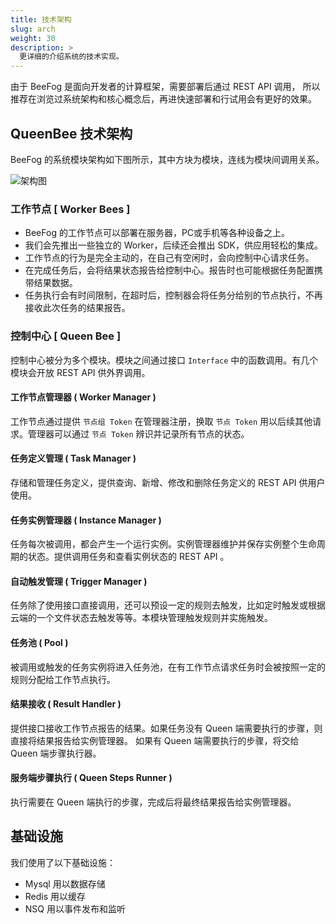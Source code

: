 ```yaml
---
title: 技术架构
slug: arch
weight: 30
description: >
  更详细的介绍系统的技术实现。
---
```


由于 BeeFog 是面向开发者的计算框架，需要部署后通过 REST API 调用，
所以推荐在浏览过系统架构和核心概念后，再进快速部署和行试用会有更好的效果。

## QueenBee 技术架构

BeeFog 的系统模块架构如下图所示，其中方块为模块，连线为模块间调用关系。

![架构图](/images/arch.jpg)

### 工作节点 [ Worker Bees ]

- BeeFog 的工作节点可以部署在服务器，PC或手机等各种设备之上。
- 我们会先推出一些独立的 Worker，后续还会推出 SDK，供应用轻松的集成。
- 工作节点的行为是完全主动的，在自己有空闲时，会向控制中心请求任务。
- 在完成任务后，会将结果状态报告给控制中心。报告时也可能根据任务配置携带结果数据。
- 任务执行会有时间限制，在超时后，控制器会将任务分给别的节点执行，不再接收此次任务的结果报告。

### 控制中心 [ Queen Bee ]

控制中心被分为多个模块。模块之间通过接口 `Interface` 中的函数调用。有几个模块会开放 REST API 供外界调用。

#### 工作节点管理器 ( Worker Manager )

工作节点通过提供 `节点组 Token` 在管理器注册，换取 `节点 Token` 用以后续其他请求。管理器可以通过 `节点 Token` 辨识并记录所有节点的状态。

#### 任务定义管理 ( Task Manager )

存储和管理任务定义，提供查询、新增、修改和删除任务定义的 REST API 供用户使用。

#### 任务实例管理器 ( Instance Manager )

任务每次被调用，都会产生一个运行实例。实例管理器维护并保存实例整个生命周期的状态。提供调用任务和查看实例状态的 REST API 。

#### 自动触发管理 ( Trigger Manager )

任务除了使用接口直接调用，还可以预设一定的规则去触发，比如定时触发或根据云端的一个文件状态去触发等等。本模块管理触发规则并实施触发。

#### 任务池 ( Pool )

被调用或触发的任务实例将进入任务池，在有工作节点请求任务时会被按照一定的规则分配给工作节点执行。

#### 结果接收 ( Result Handler )

提供接口接收工作节点报告的结果。如果任务没有 Queen 端需要执行的步骤，则直接将结果报告给实例管理器。
如果有 Queen 端需要执行的步骤，将交给 Queen 端步骤执行器。

#### 服务端步骤执行 ( Queen Steps Runner )

执行需要在 Queen 端执行的步骤，完成后将最终结果报告给实例管理器。

## 基础设施

我们使用了以下基础设施：
- Mysql 用以数据存储
- Redis 用以缓存
- NSQ 用以事件发布和监听
